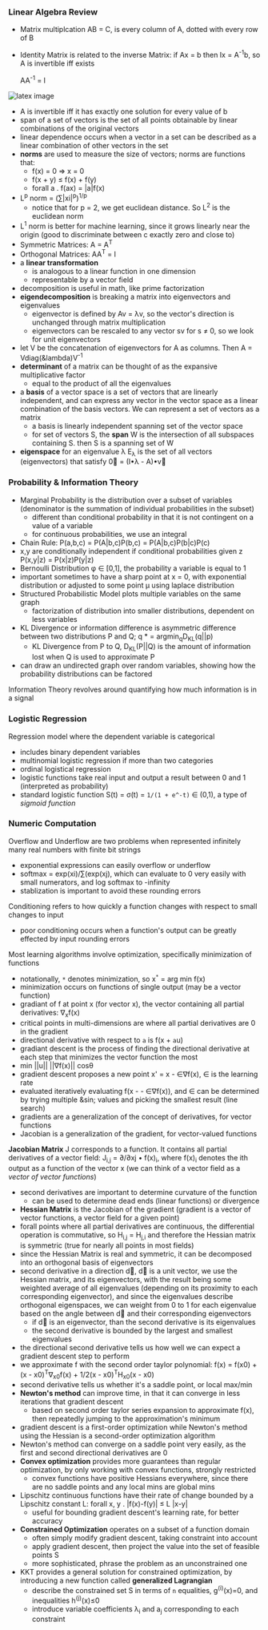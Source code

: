### Linear Algebra Review
- Matrix multiplcation AB = C, is every column of A, dotted with every row of B
- Identity Matrix is related to the inverse Matrix: if Ax = b then Ix = A<sup>-1</sup>b, so A is invertible iff exists 

  AA<sup>-1</sup> = I
  

<!---
```latex
\int\limits_0^1 x^2 + y^2 \ dx 
```
--->
![latex image](https://jules2689.github.io/gitcdn/images/website/images/latex/f72f92513e9f087b1ec342ba9eb7c3ab.png)

  
- A is invertible iff it has exactly one solution for every value of b
- span of a set of vectors is the set of all points obtainable by linear combinations of the original vectors
- linear dependence occurs when a vector in a set can be described as a linear combination of other vectors in the set
- **norms** are used to measure the size of vectors; norms are functions that:
  - f(x) = 0 => x = 0
  - f(x + y) ≤ f(x) + f(y)
  - forall a . f(ax) = |a|f(x)
- L<sup>p</sup> norm = (∑|xi|<sup>p</sup>)<sup>1/p</sup>
  - notice that for p = 2, we get euclidean distance. So L<sup>2</sup> is the euclidean norm
- L<sup>1</sup> norm is better for machine learning, since it grows linearly near the origin (good to discriminate between c exactly zero and close to)
- Symmetric Matrices: A = A<sup>T</sup>
- Orthogonal Matrices: AA<sup>T</sup> = I
- a **linear transformation** 
  - is analogous to a linear function in one dimension 
  - representable by a vector field
- decomposition is useful in math, like prime factorization
- **eigendecomposition** is breaking a matrix into eigenvectors and eigenvalues
  - eigenvector is defined by Av = &lambda;v, so the vector's direction is unchanged through matrix multiplication
  - eigenvectors can be rescaled to any vector sv for s ≠ 0, so we look for unit eigenvectors
- let V be the concatenation of eigenvectors for A as columns. Then A = Vdiag(&lambda)V<sup>-1</sup>
- **determinant** of a matrix can be thought of as the expansive multiplicative factor
  - equal to the product of all the eigenvalues
- a **basis** of a vector space is a set of vectors that are linearly independent, and can express any vector in the vector space as a linear combination of the basis vectors. We can represent a set of vectors as a matrix
  - a basis is linearly independent spanning set of the vector space
  - for set of vectors S, the **span** W is the intersection of all subspaces containing S. then S is a spanning set of W 
- **eigenspace** for an eigenvalue &lambda; E<sub>&lambda;</sub> is the set of all vectors (eigenvectors) that satisfy 0&#8407; = (I•&lambda; - A)•v&#8407;

### Probability & Information Theory
- Marginal Probability is the distribution over a subset of variables (denominator is the summation of individual probabilities in the subset)
  - different than conditional probability in that it is not contingent on a value of a variable 
  - for continuous probabilities, we use an integral
- Chain Rule: P(a,b,c) = P(A|b,c)P(b,c) = P(A|b,c)P(b|c)P(c)
- x,y are conditionally independent if conditional probabilities given z P(x,y|z) = P(x|z)P(y|z)
- Bernoulli Distribution &phi; &isin; [0,1], the probability a variable is equal to 1
- important sometimes to have a sharp point at x = 0, with exponential distribution or adjusted to some point &mu; using laplace distribution
- Structured Probabilistic Model plots multiple variables on the same graph
  - factorization of distribution into smaller distributions, dependent on less variables
- KL Divergence or information difference is asymmetric difference between two distributions P and Q; q * = argmin<sub>q</sub>D<sub>KL</sub>(q||p)
  - KL Divergence from P to Q, D<sub>KL</sub>(P||Q) is the amount of information lost when Q is used to approximate P
- can draw an undirected graph over random variables, showing how the probability distributions can be factored

Information Theory revolves around quantifying how much information is in a signal

### Logistic Regression
Regression model where the dependent variable is categorical
- includes binary dependent variables
- multinomial logistic regression if more than two categories
- ordinal logistical regression
- logistic functions take real input and output a result between 0 and 1 (interpreted as probability)
- standard logistic function S(t) = &sigma;(t) = `1/(1 + e^-t)` &isin; (0,1), a type of *sigmoid function*

### Numeric Computation
Overflow and Underflow are two problems when represented infinitely many real numbers with finite bit strings
- exponential expressions can easily overflow or underflow
- softmax = exp(xi)/∑(exp(xj), which can evaluate to 0 very easily with small numerators, and log softmax to -infinity
- stablization is important to avoid these rounding errors

Conditioning refers to how quickly a function changes with respect to small changes to input
- poor conditioning occurs when a function's output can be greatly effected by input rounding errors

Most learning algorithms involve optimization, specifically minimization of functions
- notationally, `*` denotes minimization, so x<sup>`*`</sup> = arg min f(x)
- minimization occurs on functions of single output (may be a vector function)
- gradiant of f at point x (for vector x), the vector containing all partial derivatives: &nabla;<sub>x</sub>f(x)
- critical points in multi-dimensions are where all partial derivatives are 0 in the gradient
- directional derivative with respect to `a` is f(x + `a`u)
- gradiant descent is the process of finding the directional derivative at each step that minimizes the vector function the most
- min ||u|| ||&nabla;f(x)|| cos&theta;
- gradient descent proposes a new point x' = x - &isin;&nabla;f(x), &isin; is the learning rate
- evaluated iteratively evaluating f(x - - &isin;&nabla;f(x)), and &isin; can be determined by trying multiple &sin; values and picking the smallest result (line search)
- gradients are a generalization of the concept of derivatives, for vector functions
- Jacobian is a generalization of the gradient, for vector-valued functions

**Jacobian Matrix** J corresponds to a function. It contains all partial derivatives of a vector field: J<sub>i,j</sub> = ∂/∂xj • f(x)<sub>i</sub>, where f(x)<sub>i</sub> denotes the ith output as a function of the vector x (we can think of a vector field as a *vector of vector functions*)
- second derivatives are important to determine curvature of the function
  - can be used to determine dead ends (linear functions) or divergence 
- **Hessian Matrix** is the Jacobian of the gradient (gradient is a vector of vector functions, a vector field for a given point)
- forall points where all partial derivatives are continuous, the differential operation is commutative, so H<sub>i,j</sub> = H<sub>j,i</sub> and therefore the Hessian matrix is symmetric (true for nearly all points in most fields) 
- since the Hessian Matrix is real and symmetric, it can be decomposed into an orthogonal basis of eigenvectors
- second derivative in a direction d&#8407;, d&#8407; is a unit vector, we use the Hessian matrix, and its eigenvectors, with the result being some weighted average of all eigenvalues (depending on its proximity to each corresponding eigenvector), and since the eigenvalues describe orthogonal eigenspaces, we can weight from 0 to 1 for each eigenvalue based on the angle between d&#8407; and their corresponding eigenvectors
  - if d&#8407; is an eigenvector, than the second derivative is its eigenvalues
  - the second derivative is bounded by the largest and smallest eigenvalues
- the directional second derivative tells us how well we can expect a gradient descent step to perform
- we approximate f with the second order taylor polynomial: f(x) = f(x0) + (x - x0)<sup>T</sup>&nabla;<sub>x0</sub>f(x) + 1/2(x - x0)<sup>T</sup>H<sub>x0</sub>(x - x0)
- second derivative tells us whether it's a saddle point, or local max/min
- **Newton's method** can improve time, in that it can converge in less iterations that gradient descent
  - based on second order taylor series expansion to approximate f(x), then repeatedly jumping to the approximation's minimum
- gradient descent is a first-order optimization while Newton's method using the Hessian is a second-order optimization algorithm
- Newton's method can converge on a saddle point very easily, as the first and second directional derivatives are 0
- **Convex optimization** provides more guarantees than regular optimization, by only working with convex functions, strongly restricted
  - convex functions have positive Hessians everywhere, since there are no saddle points and any local mins are global mins
- Lipschitz continuous functions have their rate of change bounded by a Lipschitz constant L: forall x, y . |f(x)-f(y)| ≤ L |x-y|
  - useful for bounding gradient descent's learning rate, for better accuracy
- **Constrained Optimization** operates on a subset of a function domain
  - often simply modify gradient descent, taking constraint into account
  - apply gradient descent, then project the value into the set of feasible points S
  - more sophisticated, phrase the problem as an unconstrained one
- KKT provides a general solution for constrained optimization, by introducing a new function called **generalized Lagrangian**
  - describe the constrained set S in terms of `n` equalities, g<sup>(i)</sup>(x)=0, and inequalities h<sup>(j)</sup>(x)≤0
  - introduce variable coefficients &lambda;<sub>i</sub> and a<sub>j</sub> corresponding to each constraint
  
